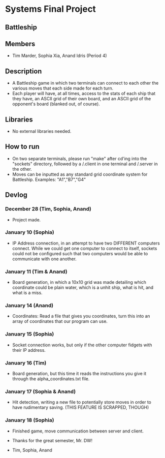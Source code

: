 # Systems Final Project
## Battleship

## Members
  * Tim Marder, Sophia Xia, Anand Idris (Period 4)

## Description
  * A Battleship game in which two terminals can connect to each other the various moves that each side made for each turn.
  * Each player will have, at all times, access to the stats of each ship that they have, an ASCII grid of their own board, and an ASCII grid of the opponent's board (blanked out, of course).

## Libraries
  * No external libraries needed.

## How to run
  * On two separate terminals, please run "make" after cd'ing into the "sockets" directory, followed by a /.client in one terminal and /.server in the other.
  * Moves can be inputted as any standard grid coordinate system for Battleship.  Examples: "A1","B7","G4"

## Devlog


### December 28 (Tim, Sophia, Anand)
  * Project made.

### January 10 (Sophia)
  * IP Address connection, in an attempt to have two DIFFERENT computers connect.  While we could get one computer to connect to itself, sockets could not be configured such that two computers would be able to communicate with one another.

### January 11 (Tim & Anand)
  * Board generation, in which a 10x10 grid was made detailing which coordinate could be plain water, which is a unhit ship, what is hit, and what is a miss.

### January 14 (Anand)
  * Coordinates: Read a file that gives you coordinates, turn this into an array of coordinates that our program can use.

### January 15 (Sophia)
  * Socket connection works, but only if the other computer fidgets with their IP address.

### January 16 (Tim)
  * Board generation, but this time it reads the instructions you give it through the alpha_coordinates.txt file.

### January 17 (Sophia & Anand)
  * Hit detection, writing a new file to potentially store moves in order to have rudimentary saving.  (THIS FEATURE IS SCRAPPED, THOUGH)

### January 18 (Sophia)
  * Finished game, move communication between server and client.


 * Thanks for the great semester, Mr. DW!
 - Tim, Sophia, Anand
 
 

